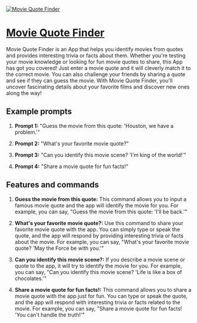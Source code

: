 [![Movie Quote Finder](https://files.oaiusercontent.com/file-lJZkwlvEhhuxyt2PqIYXr4FU?se=2123-10-17T14%3A05%3A43Z&sp=r&sv=2021-08-06&sr=b&rscc=max-age%3D31536000%2C%20immutable&rscd=attachment%3B%20filename%3Df6f0dddc-74d9-452c-8fd4-b3aea82079a2.png&sig=kLlrzsoJEpu6yCTG0IeHSUp9dQFX1DkZRWQQeRWBkEM%3D)](https://chat.openai.com/g/g-2fpvFJuHF-movie-quote-finder)

# [Movie Quote Finder](https://chat.openai.com/g/g-2fpvFJuHF-movie-quote-finder)

Movie Quote Finder is an App that helps you identify movies from quotes and provides interesting trivia or facts about them. Whether you're testing your movie knowledge or looking for fun movie quotes to share, this App has got you covered! Just enter a movie quote and it will cleverly match it to the correct movie. You can also challenge your friends by sharing a quote and see if they can guess the movie. With Movie Quote Finder, you'll uncover fascinating details about your favorite films and discover new ones along the way!

## Example prompts

1. **Prompt 1:** "Guess the movie from this quote: 'Houston, we have a problem.'"

2. **Prompt 2:** "What's your favorite movie quote?"

3. **Prompt 3:** "Can you identify this movie scene? 'I'm king of the world!'"

4. **Prompt 4:** "Share a movie quote for fun facts!"

## Features and commands

1. **Guess the movie from this quote:** This command allows you to input a famous movie quote and the app will identify the movie for you. For example, you can say, "Guess the movie from this quote: 'I'll be back.'"

2. **What's your favorite movie quote?:** Use this command to share your favorite movie quote with the app. You can simply type or speak the quote, and the app will respond by providing interesting trivia or facts about the movie. For example, you can say, "What's your favorite movie quote? 'May the Force be with you.'"

3. **Can you identify this movie scene?:** If you describe a movie scene or quote to the app, it will try to identify the movie for you. For example, you can say, "Can you identify this movie scene? 'Life is like a box of chocolates.'"

4. **Share a movie quote for fun facts!:** This command allows you to share a movie quote with the app just for fun. You can type or speak the quote, and the app will respond with interesting trivia or facts related to the movie. For example, you can say, "Share a movie quote for fun facts! 'You can't handle the truth!'"